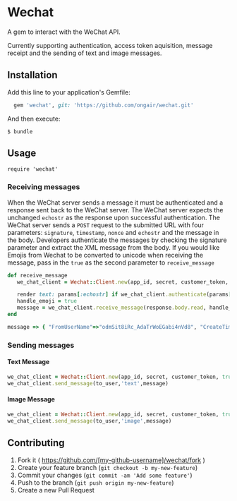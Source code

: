 # Wechat
A gem to interact with the WeChat API.

Currently supporting authentication, access token aquisition, message receipt and the sending of text and image messages.

## Installation

Add this line to your application's Gemfile:

```ruby
  gem 'wechat', git: 'https://github.com/ongair/wechat.git'
```

And then execute:

    $ bundle

## Usage

    require 'wechat'

### Receiving messages
 When the WeChat server sends a message it must be authenticated and a response sent back to the WeChat server. The WeChat server expects the unchanged `echostr` as the response upon successful authentication. The WeChat server sends a `POST` request to the submitted URL with four parameters: `signature`, `timestamp`, `nonce` and `echostr` and the message in the body. Developers authenticate the messages by checking the signature parameter and extract the XML message from the body. If you would like Emojis from Wechat to be converted to unicode when receiving the message, pass in the `true` as the second parameter to `receive_message`

 ```ruby
 def receive_message
    we_chat_client = Wechat::Client.new(app_id, secret, customer_token, true, auth_token, auth_token_expiry)

    render text: params[:echostr] if we_chat_client.authenticate(params[:nonce],params[:signature], params[:timestamp])
    handle_emoji = true
    message = we_chat_client.receive_message(response.body.read, handle_emoji)
 end

 message => { "FromUserName"=>"odmSit8iRc_AdaTrWoEGabi4nVd8", "CreateTime"=>"1436355707", "MsgType"=>"text", "Content"=>"How's it going?", "MsgId"=>"6169100787194945124"}
 ```

### Sending messages
#### Text Message

```ruby
we_chat_client = Wechat::Client.new(app_id, secret, customer_token, true, auth_token, auth_token_expiry)
we_chat_client.send_message(to_user,'text',message)
```

#### Image Message

```ruby
we_chat_client = Wechat::Client.new(app_id, secret, customer_token, true, auth_token, auth_token_expiry)
we_chat_client.send_message(to_user,'image',message)
```

## Contributing

1. Fork it ( https://github.com/[my-github-username]/wechat/fork )
2. Create your feature branch (`git checkout -b my-new-feature`)
3. Commit your changes (`git commit -am 'Add some feature'`)
4. Push to the branch (`git push origin my-new-feature`)
5. Create a new Pull Request
